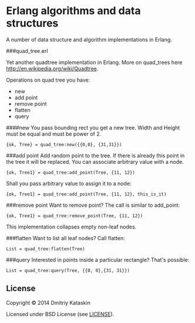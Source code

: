 Erlang algorithms and data structures
======

A number of data structure and algorithm implementations in Erlang.

###quad_tree.erl

Yet another quadtree implementation in Erlang. More on quad_trees here http://en.wikipedia.org/wiki/Quadtree.

Operations on quad tree you have:
* new
* add point
* remove point
* flatten
* query

####new
You pass bounding rect you get a new tree. Width and Height must be equal and must be power of 2.

```
{ok, Tree} = quad_tree:new({{0,0}, {31,31}})
```

###add point
Add random point to the tree. If there is already this point in the tree it will be replaced. You can associate arbitrary value with a node.

```
{ok, Tree1} = quad_tree:add_point(Tree, {11, 12})
```

Shall you pass arbitrary value to assign it to a node:

```
{ok, Tree1} = quad_tree:add_point(Tree, {11, 12}, this_is_it)
```

###remove point
Want to remove point? The call is similar to add_point:

```
{ok, Tree1} = quad_tree:remove_point(Tree, {11, 12})
```

This implementation collapses empty non-leaf nodes.

###flatten
Want to list all leaf nodes? Call flatten:

```
List = quad_tree:flatten(Tree)
```

###query
Interested in points inside a particular rectangle? That's possible:

```
List = quad_tree:query(Tree, {{0, 0},{31, 31}})
```

## License

Copyright © 2014 Dmitriy Kataskin

Licensed under BSD License (see [LICENSE](LICENSE)).
